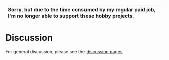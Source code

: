 | Sorry, but due to the time consumed by my regular paid job, I'm no longer able to support these hobby projects. |
|:----------------------------------------------------------------------------------------------------------------|

# Discussion #

For general discussion, please see the [discussion pages](http://groups.google.com/group/moonblink).